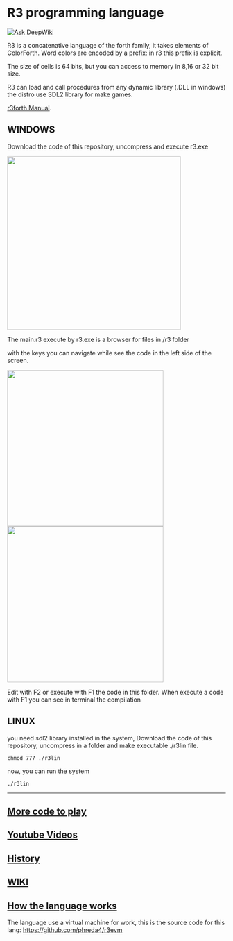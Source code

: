 # R3 programming language

[![Ask DeepWiki](https://deepwiki.com/badge.svg)](https://deepwiki.com/phreda4/r3)

R3 is a concatenative language of the forth family, it takes elements of ColorForth. 
Word colors are encoded by a prefix: in r3 this prefix is explicit.

The size of cells is 64 bits, but you can access to memory in 8,16 or 32 bit size.

R3 can load and call procedures from any dynamic library (.DLL in windows) the distro use SDL2 library for make games.

[r3forth Manual](https://github.com/phreda4/r3/wiki/r4forth-Manual).

## WINDOWS
Download the code of this repository, uncompress and execute r3.exe

<img src="https://github.com/user-attachments/assets/e74f5e43-7988-4d20-a2ed-20de9cca0521" width="400">

The main.r3 execute by r3.exe is a browser for files in /r3 folder

with the keys you can navigate while see the code in the left side of the screen.

<img src="https://github.com/user-attachments/assets/10b82f55-4155-4832-bef3-9e664712c338" width="360"><img src="https://github.com/user-attachments/assets/42410ae3-31e4-4853-b352-adedbd34e295" width="360">

Edit with F2 or execute with F1 the code in this folder. When execute a code with F1 you can see in terminal the compilation

## LINUX
you need sdl2 library installed in the system, Download the code of this repository, uncompress in a folder and make executable ./r3lin file.

```
chmod 777 ./r3lin
```

now, you can run the system

```
./r3lin
```

***

## [More code to play](https://github.com/phreda4/r3-games)

## [Youtube Videos](https://www.youtube.com/@pablohreda)

## [History](https://github.com/phreda4/r3/wiki/History)

## [WIKI](https://github.com/phreda4/r3/wiki/Welcome-to-the-r3-wiki!)

## [How the language works](https://github.com/phreda4/r3/wiki/Mini-Manual-R3)

The language use a virtual machine for work, this is the source code for this lang:
https://github.com/phreda4/r3evm

